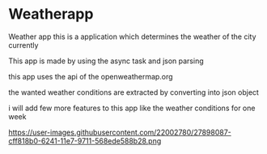 # Weatherapp
Weather app this is a application which determines the weather of the city currently

This app is made by using the async task and json parsing

this app uses the api of the openweathermap.org 

the wanted weather conditions are extracted by converting into json object

i will add few more features to this app like the weather conditions for one week



https://user-images.githubusercontent.com/22002780/27898087-cff818b0-6241-11e7-9711-568ede588b28.png
